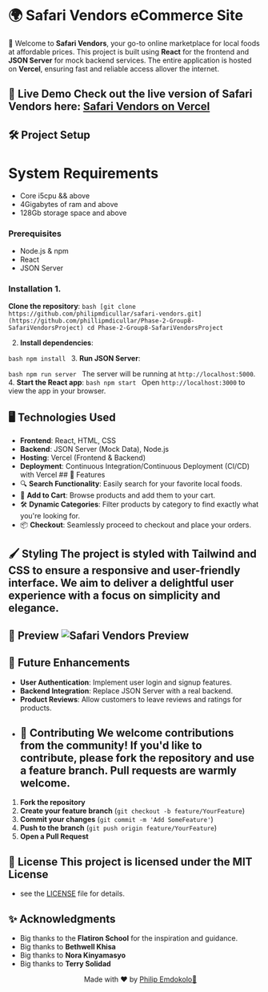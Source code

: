 # 🌍 Safari Vendors eCommerce Site 
🛒 Welcome to **Safari Vendors**, your go-to online marketplace for local foods at affordable prices. This project is built using **React** for the frontend and **JSON Server** for mock backend services. The entire application is hosted on **Vercel**, ensuring fast and reliable access allover the internet. 

## 🚀 Live Demo Check out the live version of Safari Vendors here: [**Safari Vendors on Vercel**](https://your-vercel-link) 
## 🛠️ Project Setup 
# System Requirements
- Core i5cpu && above 
- 4Gigabytes of ram and above
- 128Gb storage space and above

### Prerequisites 
- Node.js & npm 
- React 
- JSON Server 

### Installation 1. 
**Clone the repository**: ```bash [git clone https://github.com/philipmdicullar/safari-vendors.git](https://github.com/phillipmdicullar/Phase-2-Group8-SafariVendorsProject) cd Phase-2-Group8-SafariVendorsProject ``` 

2. **Install dependencies**: 

```bash npm install ``` 
3. **Run JSON Server**: 

```bash npm run server ``` The server will be running at `http://localhost:5000`. 
4. **Start the React app**:
```bash npm start ``` Open `http://localhost:3000` to view the app in your browser. 

## 🖥️ Technologies Used 
- **Frontend**: React, HTML, CSS 
- **Backend**: JSON Server (Mock Data), Node.js 
- **Hosting**: Vercel (Frontend & Backend) 
- **Deployment**: Continuous Integration/Continuous Deployment (CI/CD) with Vercel ## 🌟 Features 
- 🔍 **Search Functionality**: Easily search for your favorite local foods. 
- 🛒 **Add to Cart**: Browse products and add them to your cart. 
- 🛠️ **Dynamic Categories**: Filter products by category to find exactly what you're looking for. 
- 📦 **Checkout**: Seamlessly proceed to checkout and place your orders. 
## 🖌️ Styling The project is styled with **Tailwind** and **CSS** to ensure a responsive and user-friendly interface. We aim to deliver a delightful user experience with a focus on simplicity and elegance. 
## 🎨 Preview ![Safari Vendors Preview](https://your-image-link) 
## 🚧 Future Enhancements 
- **User Authentication**: Implement user login and signup features. 
- **Backend Integration**: Replace JSON Server with a real backend. 
- **Product Reviews**: Allow customers to leave reviews and ratings for products.
- ## 👥 Contributing We welcome contributions from the community! If you'd like to contribute, please fork the repository and use a feature branch. Pull requests are warmly welcome. 
1. **Fork the repository** 
2. **Create your feature branch** (`git checkout -b feature/YourFeature`) 
3. **Commit your changes** (`git commit -m 'Add SomeFeature'`) 
4. **Push to the branch** (`git push origin feature/YourFeature`) 
5. **Open a Pull Request** 
## 📝 License This project is licensed under the MIT License 
- see the [LICENSE](LICENSE) file for details. 
## ✨ Acknowledgments 
- Big thanks to the **Flatiron School** for the inspiration and guidance.
- Big thanks to **Bethwell Khisa**
- Big thanks to **Nora Kinyamasyo**
- Big thanks to **Terry Solidad**
   <p align="center"> Made with ❤️ by <a href="https://github.com/phillipmdicullar">Philip Emdokolo🤧</a> </p>
